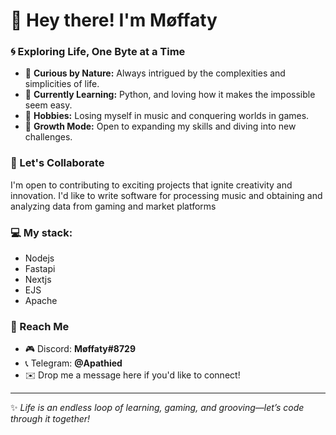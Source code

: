 # 👋 Hey there! I'm **Møffaty**  

### 🌀 Exploring Life, One Byte at a Time  

- 🌟 **Curious by Nature:** Always intrigued by the complexities and simplicities of life.  
- 🐍 **Currently Learning:** Python, and loving how it makes the impossible seem easy.  
- 🎵 **Hobbies:** Losing myself in music and conquering worlds in games.  
- 🌱 **Growth Mode:** Open to expanding my skills and diving into new challenges.  

### 🤝 Let's Collaborate  
I'm open to contributing to exciting projects that ignite creativity and innovation. I'd like to write software for processing music and obtaining and analyzing data from gaming and market platforms

### 💻 My stack:
- Nodejs
- Fastapi
- Nextjs
- EJS
- Apache

### 💬 Reach Me  
- 🎮 Discord: **Møffaty#8729**
- 📞 Telegram: **@Apathied**
- ✉️ Drop me a message here if you'd like to connect!  

---

✨ *Life is an endless loop of learning, gaming, and grooving—let’s code through it together!*  

<!---
moffaty/moffaty is a ✨ special ✨ repository because its `README.md` (this file) appears on your GitHub profile.
You can click the Preview link to take a look at your changes.
--->
